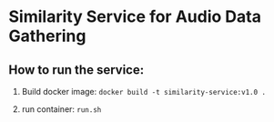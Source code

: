 # Similarity Service for Audio Data Gathering

## How to run the service:

1. Build docker image: `docker build -t similarity-service:v1.0 .`

2. run container: `run.sh`
